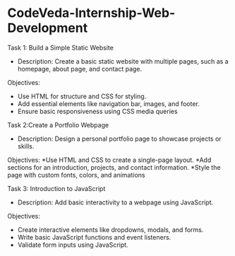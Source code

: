 # CodeVeda-Internship-Web-Development

Task 1: Build a Simple Static Website
* Description: Create a basic static website with multiple
 pages, such as a homepage, about page, and contact
 page.

Objectives:
* Use HTML for structure and CSS for styling.
* Add essential elements like navigation bar, images, and
 footer.
* Ensure basic responsiveness using CSS media queries

Task 2:Create a Portfolio Webpage
* Description: Design a personal portfolio page to
 showcase projects or skills.

Objectives:
*Use HTML and CSS to create a single-page layout.
*Add sections for an introduction, projects, and contact
 information.
*Style the page with custom fonts, colors, and
 animations

 Task 3: Introduction to JavaScript
 * Description: Add basic interactivity to a webpage
 using JavaScript.

Objectives:
* Create interactive elements like dropdowns, modals,
 and forms.
* Write basic JavaScript functions and event listeners.
* Validate form inputs using JavaScript.
